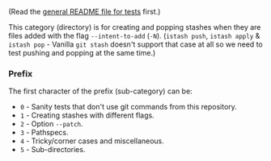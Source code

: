 (Read the [general README file for tests](../README.md) first.)

This category (directory) is for creating and popping stashes when they are files added with the flag `--intent-to-add` (`-N`).
(`istash push`, `istash apply` & `istash pop` - Vanilla `git stash` doesn't support that case at all so we need to test pushing and popping at the same time.)


### Prefix
The first character of the prefix (sub-category) can be:
- `0` - Sanity tests that don't use git commands from this repository.
- `1` - Creating stashes with different flags.
- `2` - Option `--patch`.
- `3` - Pathspecs.
- `4` - Tricky/corner cases and miscellaneous.
- `5` - Sub-directories.
